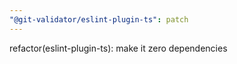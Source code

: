```yaml
---
"@git-validator/eslint-plugin-ts": patch
---
```


refactor(eslint-plugin-ts): make it zero dependencies
